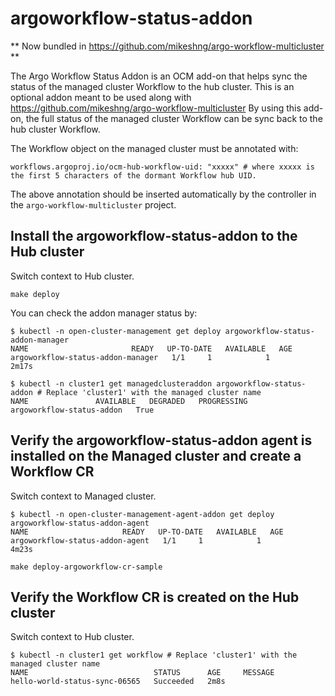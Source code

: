 # argoworkflow-status-addon
** Now bundled in https://github.com/mikeshng/argo-workflow-multicluster **

The Argo Workflow Status Addon is an OCM add-on that helps sync the status of the managed cluster Workflow to the hub cluster.
This is an optional addon meant to be used along with https://github.com/mikeshng/argo-workflow-multicluster
By using this add-on, the full status of the managed cluster Workflow can be sync back to the hub cluster Workflow.

The Workflow object on the managed cluster must be annotated with:

```
workflows.argoproj.io/ocm-hub-workflow-uid: "xxxxx" # where xxxxx is the first 5 characters of the dormant Workflow hub UID.
```

The above annotation should be inserted automatically by the controller in the `argo-workflow-multicluster` project.

## Install the argoworkflow-status-addon to the Hub cluster

Switch context to Hub cluster.

```
make deploy
```

You can check the addon manager status by:
```
$ kubectl -n open-cluster-management get deploy argoworkflow-status-addon-manager
NAME                       READY   UP-TO-DATE   AVAILABLE   AGE
argoworkflow-status-addon-manager   1/1     1            1           2m17s

$ kubectl -n cluster1 get managedclusteraddon argoworkflow-status-addon # Replace 'cluster1' with the managed cluster name
NAME               AVAILABLE   DEGRADED   PROGRESSING
argoworkflow-status-addon   True                   
```

## Verify the argoworkflow-status-addon agent is installed on the Managed cluster and create a Workflow CR

Switch context to Managed cluster.

```
$ kubectl -n open-cluster-management-agent-addon get deploy argoworkflow-status-addon-agent
NAME                     READY   UP-TO-DATE   AVAILABLE   AGE
argoworkflow-status-addon-agent   1/1     1            1           4m23s
```

```
make deploy-argoworkflow-cr-sample
```

## Verify the Workflow CR is created on the Hub cluster

Switch context to Hub cluster.

```
$ kubectl -n cluster1 get workflow # Replace 'cluster1' with the managed cluster name
NAME                            STATUS      AGE     MESSAGE
hello-world-status-sync-06565   Succeeded   2m8s    
```
